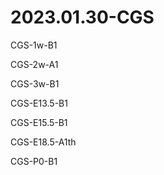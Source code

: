 # 2023.01.30-CGS

CGS-1w-B1

CGS-2w-A1

CGS-3w-B1  

CGS-E13.5-B1

CGS-E15.5-B1

CGS-E18.5-A1th

CGS-P0-B1


